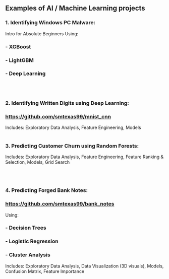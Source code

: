 
## Examples of AI / Machine Learning projects

### 1. Identifying Windows PC Malware:
Intro for Absolute Beginners Using:
  ### - XGBoost
  ### - LightGBM
  ### - Deep Learning

<br></br>
### 2. Identifying Written Digits using Deep Learning: 
###     https://github.com/smtexas99/mnist_cnn
Includes: Exploratory Data Analysis, Feature Engineering, Models
<br></br>
### 3. Predicting Customer Churn using Random Forests: 

Includes: Exploratory Data Analysis, Feature Engineering, Feature Ranking & Selection, Models, Grid Search

<br></br>

### 4. Predicting Forged Bank Notes: 
###     https://github.com/smtexas99/bank_notes
Using:
  ### - Decision Trees
  ### - Logistic Regression
  ### - Cluster Analysis
Includes: Exploratory Data Analysis, Data Visualization (3D visuals), Models, Confusion Matrix, Feature Importance
<br></br>
